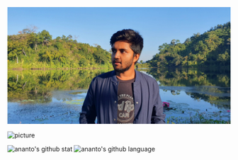 ![cover](./assets/cover.jpg)

![picture](https://raw.githubusercontent.com/saadeghi/saadeghi/master/dino.gif)

![ananto's github stat](https://github-readme-stats.vercel.app/api?username=niananto&show_icons=true)
![ananto's github language](https://github-readme-stats.vercel.app/api/top-langs/?username=niananto&layout=compact)
